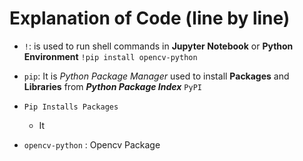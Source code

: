 # Explanation of Code (line by line)

- `!`: is used to run shell commands in **Jupyter Notebook** or **Python Environment**
`!pip install opencv-python` 
- `pip`: It is *Python Package Manager* used to install **Packages** and **Libraries** from ***Python Package Index*** `PyPI`
- `Pip Installs Packages`
  - It  

- `opencv-python` : Opencv Package 
